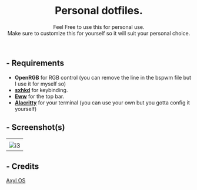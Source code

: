 <br>

<h1 align="center">
  Personal dotfiles.
</h1>

<p align="center">
  Feel Free to use this for personal use.<br>
  Make sure to customize this for yourself so it will suit your personal choice.
</p>

<br>

## - Requirements
- **OpenRGB** for RGB control (you can remove the line in the bspwm file but I use it for myself so)<br>
- **[sxhkd](https://archlinux.org/packages/community/x86_64/sxhkd/)** for keybinding.<br>
- **[Eww](https://github.com/elkowar/eww)** for the top bar.<br>
- **[Alacritty](https://github.com/alacritty/alacritty)** for your terminal (you can use your own but you gotta config it yourself)

## - Screenshot(s)

<div align=center>
  <table>
    <tr>
      <td>
      </td>
    </tr>
    <tr>
      <td>
        <img src="https://user-images.githubusercontent.com/59381835/164946395-eccbada8-7aa4-4788-a009-67f77f3de786.png" alt="i3">
      </td>
    </tr>
  </table>
</div>

## - Credits
[Axyl OS](https://github.com/axyl-os/axyl-iso)

